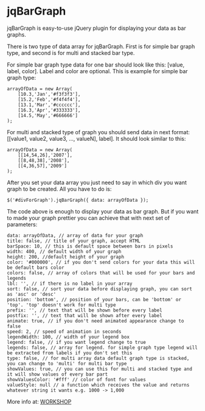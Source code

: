 jqBarGraph
==========

jqBarGraph is easy-to-use jQuery plugin for displaying your data as bar graphs.

There is two type of data array for jqBarGraph. First is for simple bar graph type, and second is for multi and stacked bar type.

For simple bar graph type data for one bar should look like this: [value, label, color]. Label and color are optional. This is example for simple bar graph type:

	arrayOfData = new Array(
    	[10.3,'Jan','#f3f3f3'],
    	[15.2,'Feb','#f4f4f4'],
    	[13.1,'Mar','#cccccc'],
    	[16.3,'Apr','#333333'],
    	[14.5,'May','#666666']
	);

For multi and stacked type of graph you should send data in next format: [[value1, value2, value3, ..., valueN], label]. It should look similar to this:

	arrayOfData = new Array(
	    [[14,54,26],'2007'],
	    [[8,48,38],'2008'],
	    [[4,36,57],'2009']
	);

After you set your data array you just need to say in which div you want graph to be created. All you have to do is:

	$('#divForGraph').jqBarGraph({ data: arrayOfData });

The code above is enough to display your data as bar graph. But if you want to made your graph prettier you can achieve that with next set of parameters:

	data: arrayOfData, // array of data for your graph
	title: false, // title of your graph, accept HTML
	barSpace: 10, // this is default space between bars in pixels
	width: 400, // default width of your graph
	height: 200, //default height of your graph
	color: '#000000', // if you don't send colors for your data this will be default bars color
	colors: false, // array of colors that will be used for your bars and legends
	lbl: '', // if there is no label in your array
	sort: false, // sort your data before displaying graph, you can sort as 'asc' or 'desc'
	position: 'bottom', // position of your bars, can be 'bottom' or 'top'. 'top' doesn't work for multi type
	prefix: '', // text that will be shown before every label
	postfix: '', // text that will be shown after every label
	animate: true, // if you don't need animated appearance change to false
	speed: 2, // speed of animation in seconds
	legendWidth: 100, // width of your legend box
	legend: false, // if you want legend change to true
	legends: false, // array for legend. for simple graph type legend will be extracted from labels if you don't set this
	type: false, // for multi array data default graph type is stacked, you can change to 'multi' for multi bar type
	showValues: true, // you can use this for multi and stacked type and it will show values of every bar part
	showValuesColor: '#fff' // color of font for values
	valueStyle: null // a function which receives the value and returns whatever string it wants e.g. 1000 -> 1,000

More info at: <a href="http://www.workshop.rs/jqbargraph/">WORKSHOP</a>